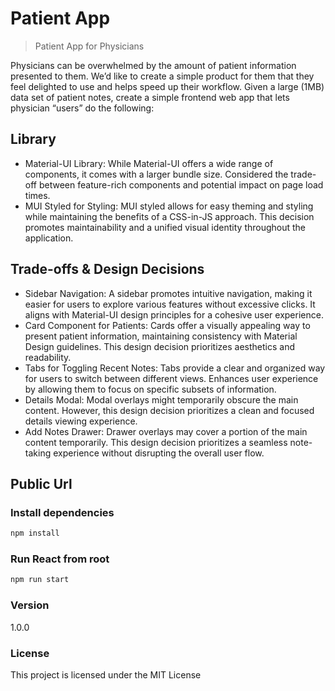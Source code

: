 # Patient App

> Patient App for Physicians

Physicians can be overwhelmed by the amount of patient information presented to them. We’d like to create a simple product for them that they feel delighted to use and helps speed up their workflow. Given a large (1MB) data set of patient notes, create a simple frontend web app that lets physician “users” do the following:

## Library
- Material-UI Library:
  While Material-UI offers a wide range of components, it comes with a larger bundle size. Considered the trade-off between feature-rich components and potential impact on page load 
  times.
- MUI Styled for Styling:
  MUI styled allows for easy theming and styling while maintaining the benefits of a CSS-in-JS approach. This decision promotes maintainability and a unified visual identity throughout 
  the application.

## Trade-offs & Design Decisions
- Sidebar Navigation:
  A sidebar promotes intuitive navigation, making it easier for users to explore various features without excessive clicks. It aligns with Material-UI design principles for a cohesive user experience.
- Card Component for Patients:
  Cards offer a visually appealing way to present patient information, maintaining consistency with Material Design guidelines. This design decision prioritizes aesthetics and 
  readability.
- Tabs for Toggling Recent Notes:
  Tabs provide a clear and organized way for users to switch between different views. Enhances user experience by allowing them to focus on specific subsets of information.
- Details Modal:
  Modal overlays might temporarily obscure the main content. However, this design decision prioritizes a clean and focused details viewing experience. 
- Add Notes Drawer:
  Drawer overlays may cover a portion of the main content temporarily. This design decision prioritizes a seamless note-taking experience without disrupting the overall user flow.

## Public Url


### Install dependencies

```bash
npm install
```

### Run React from root

```bash
npm run start
```


### Version

1.0.0

### License

This project is licensed under the MIT License
